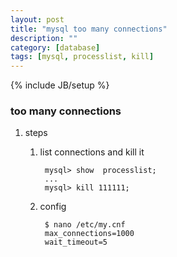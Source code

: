 ```yaml
---
layout: post
title: "mysql too many connections"
description: ""
category: [database]
tags: [mysql, processlist, kill]
---
```

{% include JB/setup %}


### too many connections

1. steps

    1. list connections and kill it

            mysql> show  processlist;
            ...
            mysql> kill 111111;

    1. config

            $ nano /etc/my.cnf
            max_connections=1000
            wait_timeout=5
